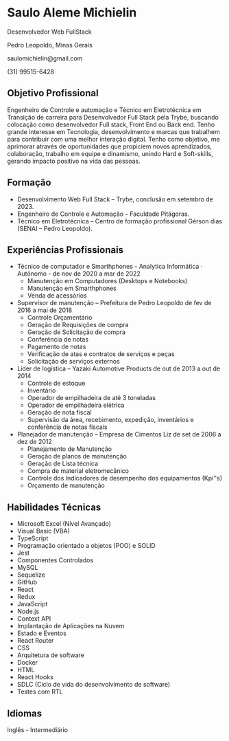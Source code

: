 <h1>Saulo Aleme Michielin</h1>
<p>Desenvolvedor Web FullStack</p>
<p>Pedro Leopoldo, Minas Gerais</p>
<p>saulomichielin@gmail.com</p>
<p>(31) 99515-6428</p>
<a ></a>

<h2>Objetivo Profissional</h2>
<p>Engenheiro de Controle e automação e Técnico em Eletrotécnica em Transição de carreira para Desenvolvedor Full Stack pela Trybe, buscando colocação como desenvolvedor Full stack, Front End ou Back end. Tenho grande interesse em Tecnologia, desenvolvimento e marcas que trabalhem para contribuir com uma melhor interação digital. Tenho como objetivo, me aprimorar através de oportunidades que propiciem novos aprendizados, colaboração, trabalho em equipe e dinamismo, unindo Hard e Soft-skills, gerando impacto positivo na vida das pessoas.</p>

<h2>Formação</h2>
<ul>
  <li>Desenvolvimento Web Full Stack – Trybe, conclusão em setembro de 2023.</li>
  <li>Engenheiro de Controle e Automação – Faculdade Pitágoras.</li>
  <li>Técnico em Eletrotécnica – Centro de formação profissional Gérson dias (SENAI – Pedro Leopoldo).</li>
</ul>

<h2>Experiências Profissionais</h2>
<ul>
  <li>Técnico de computador e Smarthphones  - Analytica Informática · Autônomo - de nov de 2020 a mar de 2022
    <ul>
      <li>Manutenção em Computadores (Desktops e Notebooks)</li>
      <li>Manutenção em Smarthphones</li>
      <li>Venda de acessórios</li>
     </ul>
   </li>
   <li>Supervisor de manutenção – Prefeitura de Pedro Leopoldo de fev de 2016 a mai de 2018
      <ul>
        <li>Controle Orçamentário</li>
        <li>Geração de Requisições de compra</li>
        <li>Geração de Solicitação de compra</li>
        <li>Conferência de notas</li>
        <li>Pagamento de notas</li>
        <li>Verificação de atas e contratos de serviços e peças</li>
        <li>Solicitação de serviços externos</li>
      </ul>
    </li>
    <li>Líder de logística – Yazaki Automotive Products de out de 2013 a out de 2014
      <ul>
        <li>Controle de estoque</li>
        <li>Inventário</li>
        <li>Operador de empilhadeira de até 3 toneladas</li>
        <li>Operador de empilhadeira elétrica</li>
        <li>Geração de nota fiscal</li>
        <li>Supervisão da área, recebimento, expedição, inventários e conferência de notas fiscais</li>
      </ul>
    </li>
    <li>Planejador de manutenção – Empresa de Cimentos Liz de set de 2006 a dez de 2012
      <ul>
        <li>Planejamento de Manutenção</li>
        <li>Geração de planos de manutenção</li>
        <li>Geração de Lista técnica</li>
        <li>Compra de material eletromecânico</li>
        <li>Controle dos Indicadores de desempenho dos equipamentos (Kpi’'s)</li>
        <li>Orçamento de manutenção</li>
      </ul>
     </li>
</ul>

<h2>Habilidades Técnicas</h2>
<ul>
  <li>Microsoft Excel (Nível Avançado)</li>
  <li>Visual Basic (VBA)</li>
  <li>TypeScript</li>
  <li>Programação orientado a objetos (POO) e SOLID</li>
  <li>Jest</li>
  <li>Componentes Controlados</li>
  <li>MySQL</li>
  <li>Sequelize</li>
  <li>GitHub</li>
  <li>React</li>
  <li>Redux</li>
  <li>JavaScript</li>
  <li>Node.js</li>
  <li>Context API</li>
  <li>Implantação de Aplicações na Nuvem</li>
  <li>Estado e Eventos</li>
  <li>React Router</li>
  <li>CSS</li>
  <li>Arquitetura de software</li>
  <li>Docker</li>
  <li>HTML</li>
  <li>React Hooks</li>
  <li>SDLC (Ciclo de vida do desenvolvimento de software)</li>
  <li>Testes com RTL</li>
</ul>

<h2>Idiomas</h2>
<p>Inglês - Intermediário</p>
